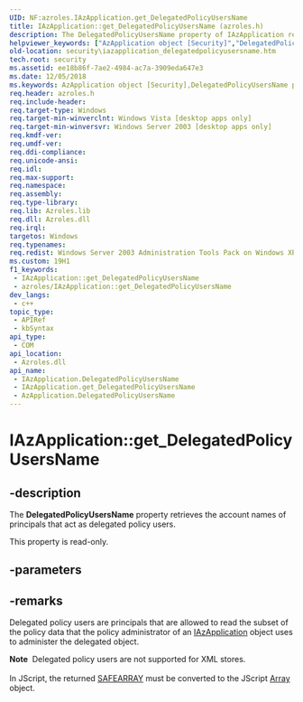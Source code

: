 ```yaml
---
UID: NF:azroles.IAzApplication.get_DelegatedPolicyUsersName
title: IAzApplication::get_DelegatedPolicyUsersName (azroles.h)
description: The DelegatedPolicyUsersName property of IAzApplication retrieves the account names of principals that act as delegated policy users.
helpviewer_keywords: ["AzApplication object [Security]","DelegatedPolicyUsersName property","DelegatedPolicyUsersName property [Security]","DelegatedPolicyUsersName property [Security]","AzApplication object","DelegatedPolicyUsersName property [Security]","IAzApplication interface","IAzApplication interface [Security]","DelegatedPolicyUsersName property","IAzApplication.DelegatedPolicyUsersName","IAzApplication.get_DelegatedPolicyUsersName","IAzApplication::DelegatedPolicyUsersName","IAzApplication::get_DelegatedPolicyUsersName","azroles/IAzApplication::DelegatedPolicyUsersName","azroles/IAzApplication::get_DelegatedPolicyUsersName","get_DelegatedPolicyUsersName","security.iazapplication_delegatedpolicyusersname"]
old-location: security\iazapplication_delegatedpolicyusersname.htm
tech.root: security
ms.assetid: ee18b86f-7ae2-4984-ac7a-3909eda647e3
ms.date: 12/05/2018
ms.keywords: AzApplication object [Security],DelegatedPolicyUsersName property, DelegatedPolicyUsersName property [Security], DelegatedPolicyUsersName property [Security],AzApplication object, DelegatedPolicyUsersName property [Security],IAzApplication interface, IAzApplication interface [Security],DelegatedPolicyUsersName property, IAzApplication.DelegatedPolicyUsersName, IAzApplication.get_DelegatedPolicyUsersName, IAzApplication::DelegatedPolicyUsersName, IAzApplication::get_DelegatedPolicyUsersName, azroles/IAzApplication::DelegatedPolicyUsersName, azroles/IAzApplication::get_DelegatedPolicyUsersName, get_DelegatedPolicyUsersName, security.iazapplication_delegatedpolicyusersname
req.header: azroles.h
req.include-header: 
req.target-type: Windows
req.target-min-winverclnt: Windows Vista [desktop apps only]
req.target-min-winversvr: Windows Server 2003 [desktop apps only]
req.kmdf-ver: 
req.umdf-ver: 
req.ddi-compliance: 
req.unicode-ansi: 
req.idl: 
req.max-support: 
req.namespace: 
req.assembly: 
req.type-library: 
req.lib: Azroles.lib
req.dll: Azroles.dll
req.irql: 
targetos: Windows
req.typenames: 
req.redist: Windows Server 2003 Administration Tools Pack on Windows XP
ms.custom: 19H1
f1_keywords:
 - IAzApplication::get_DelegatedPolicyUsersName
 - azroles/IAzApplication::get_DelegatedPolicyUsersName
dev_langs:
 - c++
topic_type:
 - APIRef
 - kbSyntax
api_type:
 - COM
api_location:
 - Azroles.dll
api_name:
 - IAzApplication.DelegatedPolicyUsersName
 - IAzApplication.get_DelegatedPolicyUsersName
 - AzApplication.DelegatedPolicyUsersName
---
```


# IAzApplication::get_DelegatedPolicyUsersName


## -description

The <b>DelegatedPolicyUsersName</b> property retrieves the account names of principals that act as delegated policy users.

This property is read-only.

## -parameters

## -remarks

Delegated policy users are principals that are allowed to read the subset of the policy data that the policy administrator of an <a href="https://docs.microsoft.com/windows/desktop/api/azroles/nn-azroles-iazapplication">IAzApplication</a> object uses to administer the delegated object.

<div class="alert"><b>Note</b>  Delegated policy users are not supported for XML stores.</div>
<div> </div>
In JScript, the returned <a href="https://docs.microsoft.com/windows/desktop/api/oaidl/ns-oaidl-safearray">SAFEARRAY</a> must be converted to the JScript <a href="https://docs.microsoft.com/scripting/javascript/reference/array-object-javascript">Array</a> object.

